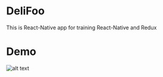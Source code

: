 # DeliFoo
This is React-Native app for training React-Native and Redux

# Demo
![alt text](https://github.com/TimurAsayonok/DeliFoo-React-Native/blob/master/image.gif)
